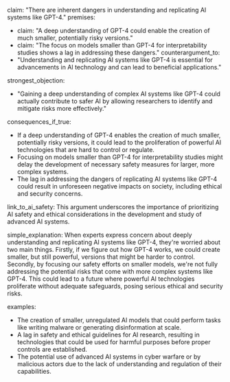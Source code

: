 claim: "There are inherent dangers in understanding and replicating AI systems like GPT-4."
premises:
  - claim: "A deep understanding of GPT-4 could enable the creation of much smaller, potentially risky versions."
  - claim: "The focus on models smaller than GPT-4 for interpretability studies shows a lag in addressing these dangers."
counterargument_to:
  - "Understanding and replicating AI systems like GPT-4 is essential for advancements in AI technology and can lead to beneficial applications."

strongest_objection:
  - "Gaining a deep understanding of complex AI systems like GPT-4 could actually contribute to safer AI by allowing researchers to identify and mitigate risks more effectively."

consequences_if_true:
  - If a deep understanding of GPT-4 enables the creation of much smaller, potentially risky versions, it could lead to the proliferation of powerful AI technologies that are hard to control or regulate.
  - Focusing on models smaller than GPT-4 for interpretability studies might delay the development of necessary safety measures for larger, more complex systems.
  - The lag in addressing the dangers of replicating AI systems like GPT-4 could result in unforeseen negative impacts on society, including ethical and security concerns.

link_to_ai_safety: This argument underscores the importance of prioritizing AI safety and ethical considerations in the development and study of advanced AI systems.

simple_explanation: When experts express concern about deeply understanding and replicating AI systems like GPT-4, they're worried about two main things. Firstly, if we figure out how GPT-4 works, we could create smaller, but still powerful, versions that might be harder to control. Secondly, by focusing our safety efforts on smaller models, we're not fully addressing the potential risks that come with more complex systems like GPT-4. This could lead to a future where powerful AI technologies proliferate without adequate safeguards, posing serious ethical and security risks.

examples:
  - The creation of smaller, unregulated AI models that could perform tasks like writing malware or generating disinformation at scale.
  - A lag in safety and ethical guidelines for AI research, resulting in technologies that could be used for harmful purposes before proper controls are established.
  - The potential use of advanced AI systems in cyber warfare or by malicious actors due to the lack of understanding and regulation of their capabilities.